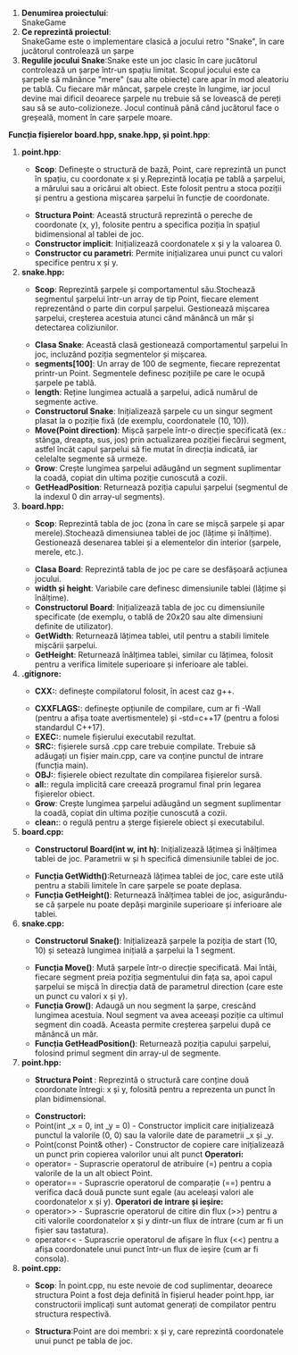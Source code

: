 <body >
<ol>
       
 <li><b> Denumirea proiectului</b>: </li>
SnakeGame

 <li><b>Ce reprezintă proiectul</b>: </li>
SnakeGame este o implementare clasică a jocului retro "Snake", în care jucătorul controlează un șarpe 

 <li><b>Regulile jocului Snake</b>:Snake este un joc clasic în care jucătorul controlează un șarpe într-un spațiu limitat. Scopul jocului este ca șarpele să mănânce "mere" (sau alte obiecte) care apar în mod aleatoriu pe tablă. Cu fiecare măr mâncat, șarpele crește în lungime, iar jocul devine mai dificil deoarece șarpele nu trebuie să se lovească de pereți sau să se auto-colizioneze. Jocul continuă până când jucătorul face o greșeală, moment în care șarpele moare. </li>

 </ol>
<b>Funcția fișierelor board.hpp, snake.hpp, și point.hpp</b>:
<body >
    <ol>
 <li><b>point.hpp</b>: </li>
           <ul>
<li><b> Scop</b>: Definește o structură de bază, Point, care reprezintă un punct în spațiu, cu coordonate x și y.Reprezintă locația pe tablă a șarpelui, a mărului sau a oricărui alt obiect.
Este folosit pentru a stoca poziții și pentru a gestiona mișcarea șarpelui în funcție de coordonate.</il>
           </ul>
            <ul>
<li> <b>Structura Point</b>: Această structură reprezintă o pereche de coordonate (x, y), folosite pentru a specifica poziția în spațiul bidimensional al tablei de joc.</il>
<li><b>Constructor implicit</b>: Inițializează coordonatele x și y la valoarea 0.</il>
<li><b>Constructor cu parametri</b>: Permite inițializarea unui punct cu valori specifice pentru x și y.</il>
</ul>

           

          
<li><b>snake.hpp:</b> </li>
           <ul>
<li><b>Scop</b>: Reprezintă șarpele și comportamentul său.Stochează segmentul șarpelui într-un array de tip Point, fiecare element reprezentând o parte din corpul șarpelui.
Gestionează mișcarea șarpelui, creșterea acestuia atunci când mănâncă un măr și detectarea coliziunilor.
</ul>
<ul>
<li><b>Clasa Snake</b>: Această clasă gestionează comportamentul șarpelui în joc, incluzând poziția segmentelor și mișcarea.</il>
<li><b>segments[100]</b>: Un array de 100 de segmente, fiecare reprezentat printr-un Point. Segmentele definesc pozițiile pe care le ocupă șarpele pe tablă.</il>
<li><b>length</b>: Reține lungimea actuală a șarpelui, adică numărul de segmente active.</il>
<li><b>Constructorul Snake</b>: Inițializează șarpele cu un singur segment plasat la o poziție fixă (de exemplu, coordonatele (10, 10)).</il>
<li><b>Move(Point direction)</b>: Mișcă șarpele într-o direcție specificată (ex.: stânga, dreapta, sus, jos) prin actualizarea poziției fiecărui segment, astfel încât capul șarpelui să fie mutat în direcția indicată, iar celelalte segmente să urmeze.</il>
<li><b>Grow</b>: Crește lungimea șarpelui adăugând un segment suplimentar la coadă, copiat din ultima poziție cunoscută a cozii.</il>
<li><b>GetHeadPosition</b>: Returnează poziția capului șarpelui (segmentul de la indexul 0 din array-ul segments).</il>
</ul>





 <li><b>board.hpp:</b> </li>
 <ul>
<li><b>Scop</b>: Reprezintă tabla de joc (zona în care se mișcă șarpele și apar merele).Stochează dimensiunea tablei de joc (lățime și înălțime).
Gestionează desenarea tablei și a elementelor din interior (șarpele, merele, etc.).</li>
 </ul>
 <ul>
<li> <b>Clasa Board</b>: Reprezintă tabla de joc pe care se desfășoară acțiunea jocului.</li>
<li><b>width și height</b>: Variabile care definesc dimensiunile tablei (lățime și înălțime).</li>
<li><b>Constructorul Board</b>: Inițializează tabla de joc cu dimensiunile specificate (de exemplu, o tablă de 20x20 sau alte dimensiuni definite de utilizator).</li>
<li><b>GetWidth</b>: Returnează lățimea tablei, util pentru a stabili limitele mișcării șarpelui.</li>
<li><b>GetHeight</b>: Returnează înălțimea tablei, similar cu lățimea, folosit pentru a verifica limitele superioare și inferioare ale tablei.</li>
</ul>




<li><b>.gitignore:</b> </li>
           <ul>
<li><b>CXX:</b>: definește compilatorul folosit, în acest caz g++.</li>
</ul>
<ul>
<li><b>CXXFLAGS:</b>: definește opțiunile de compilare, cum ar fi -Wall (pentru a afișa toate avertismentele) și -std=c++17 (pentru a folosi standardul C++17).</il>
<li><b>EXEC:</b>: numele fișierului executabil rezultat.</il>
<li><b>SRC:</b>: fișierele sursă .cpp care trebuie compilate. Trebuie să adăugați un fișier main.cpp, care va conține punctul de intrare (funcția main).</il>
<li><b>OBJ:</b>: fișierele obiect rezultate din compilarea fișierelor sursă.</il>
<li><b>all:</b>: regula implicită care creează programul final prin legarea fișierelor obiect.</il>
<li><b>Grow</b>: Crește lungimea șarpelui adăugând un segment suplimentar la coadă, copiat din ultima poziție cunoscută a cozii.</il>
<li><b>clean:</b>: o regulă pentru a șterge fișierele obiect și executabilul.</il>
</ul>




<li><b>board.cpp:</b> </li>
           <ul>
<li><b>Constructorul Board(int w, int h)</b>:  Inițializează lățimea și înălțimea tablei de joc. Parametrii w și h specifică dimensiunile tablei de joc.</li>
</ul>
<ul>
<li><b>Funcția GetWidth()</b>:Returnează lățimea tablei de joc, care este utilă pentru a stabili limitele în care șarpele se poate deplasa.</il>
<li><b>Funcția GetHeight()</b>: Returnează înălțimea tablei de joc, asigurându-se că șarpele nu poate depăși marginile superioare și inferioare ale tablei.</il>
</ul>




<li><b>snake.cpp:</b> </li>
           <ul>
<li><b>Constructorul Snake()</b>: Inițializează șarpele la poziția de start (10, 10) și setează lungimea inițială a șarpelui la 1 segment.</li>
</ul>
<ul>
<li><b>Funcția Move()</b>: Mută șarpele într-o direcție specificată. Mai întâi, fiecare segment preia poziția segmentului din fața sa, apoi capul șarpelui se mișcă în direcția dată de parametrul direction (care este un punct cu valori x și y).</il>
<li><b>Funcția Grow()</b>: Adaugă un nou segment la șarpe, crescând lungimea acestuia. Noul segment va avea aceeași poziție ca ultimul segment din coadă. Aceasta permite creșterea șarpelui după ce mănâncă un măr.</il>
<li><b>Funcția GetHeadPosition()</b>: Returnează poziția capului șarpelui, folosind primul segment din array-ul de segmente.</il>
</ul>



<li><b>point.hpp:</b> </li>
           <ul>
<li><b>Structura Point </b>: Reprezintă o structură care conține două coordonate întregi: x și y, folosită pentru a reprezenta un punct în plan bidimensional.</li>
</ul>
<ul>
<li><b>Constructori:</b>
       <li>Point(int _x = 0, int _y = 0) - Constructor implicit care inițializează punctul la valorile (0, 0) sau la valorile date de parametrii _x și _y.</il>
     <li>  Point(const Point& other) - Constructor de copiere care inițializează un punct prin copierea valorilor unui alt punct</il>
<b>Operatori:</b> 
       <li>operator= - Suprascrie operatorul de atribuire (=) pentru a copia valorile de la un alt obiect Point.</il>
       <li>  operator== - Suprascrie operatorul de comparație (==) pentru a verifica dacă două puncte sunt egale (au aceleași valori ale coordonatelor x și y).</il>
<b>Operatori de intrare și ieșire:</b>
       <li>operator>> - Suprascrie operatorul de citire din flux (>>) pentru a citi valorile coordonatelor x și y dintr-un flux de intrare (cum ar fi un fișier sau tastatura).</il>
       <li> operator<< - Suprascrie operatorul de afișare în flux (<<) pentru a afișa coordonatele unui punct într-un flux de ieșire (cum ar fi consola).</il>
</ul>




<li><b>point.cpp:</b> </li>
 <ul>
<li><b>Scop</b>: În point.cpp, nu este nevoie de cod suplimentar, deoarece structura Point a fost deja definită în fișierul header point.hpp, iar constructorii implicați sunt automat generați de compilator pentru structura respectivă.</li>
 </ul>
 <ul>
<li> <b>Structura</b>:Point are doi membri: x și y, care reprezintă coordonatele unui punct pe tabla de joc.</li>
</ul>
</ol>
</body>
